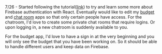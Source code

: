 7/26 - Started following the tutorial([link](https://www.robinwieruch.de/complete-firebase-authentication-react-tutorial/#react-firebase-protected-routes)) to try and learn some more about Firebase authentication with React. Eventually would like to edit my [budget](https://gentle-depths-77002.herokuapp.com/) and [chat room](https://bloc-chat-mouten57.herokuapp.com/) apps so that only certain people have access. 
  For the chatroom, I'd love to create some private chat rooms that require logins. Or upon logging in, a new chatroom is suddenly available to you.

  For the budget app, I'd love to have a sign in at the very beginning and you will only see the budget that you have been working on. So it should be able to handle different users and keep data on Firebase.